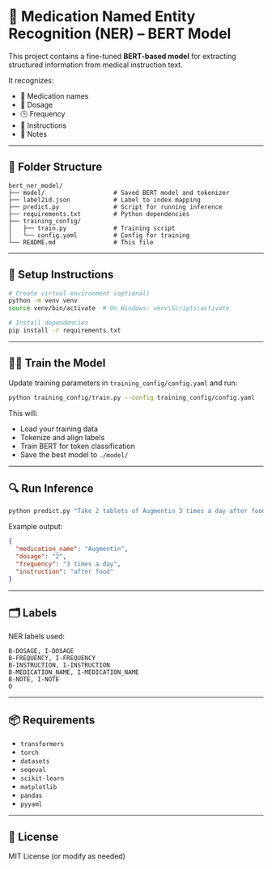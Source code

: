 # 🧠 Medication Named Entity Recognition (NER) – BERT Model

This project contains a fine-tuned **BERT-based model** for extracting structured information from medical instruction text.

It recognizes:
- 💊 Medication names
- 📏 Dosage
- 🕒 Frequency
- 📝 Instructions
- 📌 Notes

---

## 📁 Folder Structure

```
bert_ner_model/
├── model/                   # Saved BERT model and tokenizer
├── label2id.json            # Label to index mapping
├── predict.py               # Script for running inference
├── requirements.txt         # Python dependencies
├── training_config/
│   ├── train.py             # Training script
│   └── config.yaml          # Config for training
└── README.md                # This file
```

---

## 🚀 Setup Instructions

```bash
# Create virtual environment (optional)
python -m venv venv
source venv/bin/activate  # On Windows: venv\Scripts\activate

# Install dependencies
pip install -r requirements.txt
```

---

## 🏋️‍♂️ Train the Model

Update training parameters in `training_config/config.yaml` and run:

```bash
python training_config/train.py --config training_config/config.yaml
```

This will:
- Load your training data
- Tokenize and align labels
- Train BERT for token classification
- Save the best model to `./model/`

---

## 🔍 Run Inference

```bash
python predict.py "Take 2 tablets of Augmentin 3 times a day after food"
```

Example output:
```json
{
  "medication_name": "Augmentin",
  "dosage": "2",
  "frequency": "3 times a day",
  "instruction": "after food"
}
```

---

## 🗂 Labels

NER labels used:
```
B-DOSAGE, I-DOSAGE
B-FREQUENCY, I-FREQUENCY
B-INSTRUCTION, I-INSTRUCTION
B-MEDICATION_NAME, I-MEDICATION_NAME
B-NOTE, I-NOTE
O
```

---

## 📦 Requirements

- `transformers`
- `torch`
- `datasets`
- `seqeval`
- `scikit-learn`
- `matplotlib`
- `pandas`
- `pyyaml`

---

## 📜 License

MIT License (or modify as needed)